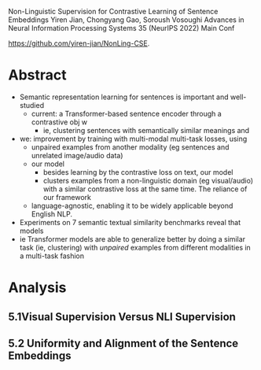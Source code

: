 Non-Linguistic Supervision for Contrastive Learning of Sentence Embeddings
Yiren Jian, Chongyang Gao, Soroush Vosoughi
Advances in Neural Information Processing Systems 35 (NeurIPS 2022) Main Conf

https://github.com/yiren-jian/NonLing-CSE.

# Abstract

* Semantic representation learning for sentences is important and well-studied
  * current: a Transformer-based sentence encoder through a contrastive obj w
    * ie, clustering sentences with semantically similar meanings and
* we: improvement by training with multi-modal multi-task losses, using
  * unpaired examples from another modality (eg sentences and unrelated
    image/audio data)
  * our model
    * besides learning by the contrastive loss on text, our model 
    * clusters examples from a non-linguistic domain (eg visual/audio) with a
      similar contrastive loss at the same time. The reliance of our framework
  * language-agnostic, enabling it to be widely applicable beyond English NLP.
* Experiments on 7 semantic textual similarity benchmarks reveal that models
* ie Transformer models are able to generalize better by doing a similar task
  (ie, clustering) with _unpaired_ examples from different modalities in a
  multi-task fashion

# Analysis

## 5.1Visual Supervision Versus NLI Supervision

## 5.2 Uniformity and Alignment of the Sentence Embeddings
